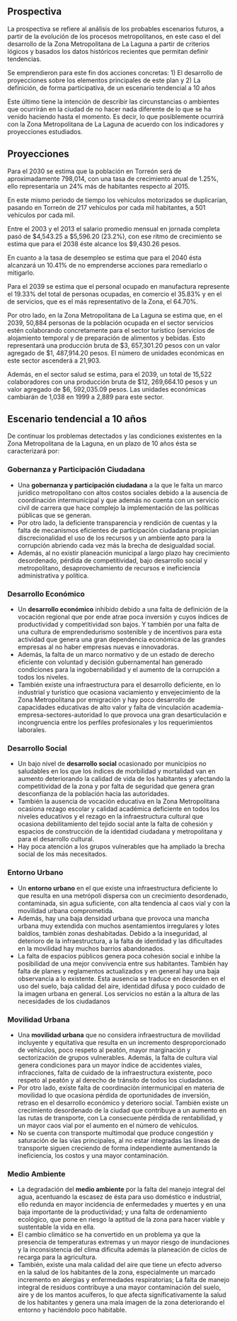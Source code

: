 
## Prospectiva

La prospectiva se refiere al análisis de los probables escenarios futuros, a partir de la evolución de los procesos metropolitanos, en este caso el del desarrollo de la Zona Metropolitana de La Laguna a partir de criterios lógicos y basados los datos históricos recientes que permitan definir tendencias.

Se emprendieron para este fin dos acciones concretas: 1) El desarrollo de proyecciones sobre los elementos principales de este plan y 2) La definición, de forma participativa, de un escenario tendencial a 10 años

Este último tiene la intención de describir las circunstancias o ambientes que ocurrirán en la ciudad de no hacer nada diferente de lo que se ha venido haciendo hasta el momento. Es decir, lo que posiblemente ocurrirá con la Zona Metropolitana de La Laguna de acuerdo con los indicadores y proyecciones estudiados.

## Proyecciones

Para el 2030 se estima que la población en Torreón será de aproximadamente 798,014, con una tasa de crecimiento anual de 1.25%, ello representaría un 24% más de habitantes respecto al 2015.

En este mismo periodo de tiempo los vehículos motorizados se duplicarían, pasando en Torreón de 217 vehículos por cada mil habitantes, a 501 vehículos por cada mil.

Entre el 2003 y el 2013 el salario promedio mensual en jornada completa pasó de $4,543.25 a $5,596.20 (23.2%), con ese ritmo de crecimiento se estima que para el 2038 éste alcance los $9,430.26 pesos.

En cuanto a la tasa de desempleo se estima que para el 2040 ésta alcanzará un 10.41% de no emprenderse acciones para remediarlo o mitigarlo.

Para el 2039 se estima que el personal ocupado en manufactura represente el 19.33% del total de personas ocupadas, en comercio el 35.83% y en el de servicios, que es el más representativo de la Zona, el 64.70%.

Por otro lado, en la Zona Metropolitana de La Laguna se estima que, en el 2039, 50,884 personas de la población ocupada en el sector servicios estén colaborando concretamente para el sector turístico (servicios de alojamiento temporal y de preparación de alimentos y bebidas. Esto representará una  producción bruta de $3, 657,301.20 pesos con un valor agregado de $1, 487,914.20 pesos. El número de unidades económicas en este sector ascenderá a 21,903.

Además, en el sector salud se estima, para el 2039, un total de 15,522 colaboradores con una producción bruta de $12, 269,664.10 pesos y un valor agregado de $6, 592,035.09 pesos. Las unidades económicas cambiarán de 1,038 en 1999 a 2,889 para este sector.

## Escenario tendencial a 10 años

De continuar los problemas detectados y las condiciones existentes en la Zona Metropolitana de la Laguna, en un plazo de 10 años ésta se caracterizará por:

### Gobernanza y Participación Ciudadana

* Una **gobernanza y participación ciudadana** a la que le falta un marco jurídico metropolitano con altos costos sociales debido a la ausencia de coordinación intermunicipal y que además no cuenta con un servicio civil de carrera que hace complejo la implementación de las políticas públicas que se generan.
* Por otro lado, la deficiente transparencia y rendición de cuentas y la falta de mecanismos eficientes de participación ciudadana propician discrecionalidad el uso de los recursos y un ambiente apto para la corrupción abriendo cada vez más la brecha de desigualdad social.
* Además, al no existir planeación municipal a largo plazo hay crecimiento desordenado, pérdida de competitividad, bajo desarrollo social y metropolitano, desaprovechamiento de recursos e ineficiencia administrativa y política.

### Desarrollo Económico

* Un **desarrollo económico** inhibido debido a una falta de definición de la vocación regional que por ende atrae poca inversión y cuyos índices de productividad y competitividad son bajos. Y también por una falta de una cultura de emprendedurismo sostenible y de incentivos para esta actividad que genera una gran dependencia económica de las grandes empresas al no haber empresas nuevas e innovadoras.
* Además, la falta de un marco normativo y de un estado de derecho eficiente con voluntad y decisión gubernamental han generado condiciones para la ingobernabilidad y el aumento de la corrupción a todos los niveles.
* También existe una infraestructura para el desarrollo deficiente, en lo industrial y turístico que ocasiona vaciamiento y envejecimiento de la Zona Metropolitana por emigración y hay poco desarrollo de capacidades educativas de alto valor y falta de vinculación academia-empresa-sectores-autoridad lo que provoca una gran desarticulación e incongruencia entre los perfiles profesionales y los requerimientos laborales.

### Desarrollo Social

* Un bajo nivel de **desarrollo social** ocasionado por municipios no saludables en los que los índices de morbilidad y mortalidad van en aumento deteriorando la calidad de vida de los habitantes y afectando la competitividad de la zona y por falta de seguridad que genera gran desconfianza de la población hacia las autoridades.
* También la ausencia de vocación educativa en la Zona Metropolitana ocasiona rezago escolar y calidad académica deficiente en todos los niveles educativos y el rezago en la infraestructura cultural que ocasiona debilitamiento del tejido social ante la falta de cohesión y espacios de construcción de la identidad ciudadana y metropolitana y para el desarrollo cultural.
* Hay poca atención a los grupos vulnerables que ha ampliado la brecha social de los más necesitados.

### Entorno Urbano

* Un **entorno urbano** en el que existe una infraestructura deficiente lo que resulta en una metrópoli dispersa con un crecimiento desordenado, contaminada, sin agua suficiente, con alta tendencia al caos vial y con la movilidad urbana comprometida.
* Además, hay una baja densidad urbana que provoca una mancha urbana muy extendida con muchos asentamientos irregulares y lotes baldíos, también zonas deshabitadas. Debido a la inseguridad, al deterioro de la infraestructura, a la falta de identidad y las dificultades en la movilidad hay muchos barrios abandonados.
* La falta de espacios públicos genera poca cohesión social e inhibe la posibilidad de una mejor convivencia entre sus habitantes. También hay falta de planes y reglamentos actualizados y en general hay una baja observancia a lo existente. Esta ausencia se traduce en desorden en el uso del suelo, baja calidad del aire, identidad difusa y poco cuidado de la imagen urbana en general. Los servicios no están a la altura de las necesidades de los ciudadanos

### Movilidad Urbana

* Una **movilidad urbana** que no considera infraestructura de movilidad incluyente y equitativa que resulta en un incremento desproporcionado de vehículos, poco respeto al peatón, mayor marginación y sectorización de grupos vulnerables. Además, la falta de cultura vial genera condiciones para un mayor índice de accidentes viales, infracciones, falta de cuidado de la infraestructura existente, poco respeto al peatón y al derecho de tránsito de todos los ciudadanos.
* Por otro lado, existe falta de coordinación intermunicipal en materia de movilidad lo que ocasiona pérdida de oportunidades de inversión, retraso en el desarrollo económico y deterioro social. También existe un crecimiento desordenado de la ciudad que contribuye a un aumento en las rutas de transporte, con La consecuente pérdida de rentabilidad, y un mayor caos vial por el aumento en el número de vehículos.
* No se cuenta con transporte multimodal que produce congestión y saturación de las vías principales, al no estar integradas las líneas de transporte siguen creciendo de forma independiente aumentando la ineficiencia, los costos y una mayor contaminación.

### Medio Ambiente

* La degradación del **medio ambiente** por la falta del manejo integral del agua, acentuando la escasez de ésta para uso doméstico e industrial, ello redunda en mayor incidencia de enfermedades y muertes y en una baja importante de la productividad; y una falta de ordenamiento ecológico, que pone en riesgo la aptitud de la zona para hacer viable y sustentable la vida en ella.
* El cambio climático se ha convertido en un problema ya que la presencia de temperaturas extremas y un mayor riesgo de inundaciones y la inconsistencia del clima dificulta además la planeación de ciclos de recarga para la agricultura.
* También, existe una mala calidad del aire que tiene un efecto adverso en la salud de los habitantes de la zona, especialmente un marcado incremento en alergias y enfermedades respiratorias; La falta de manejo integral de residuos contribuye a una mayor contaminación del suelo, aire y de los mantos acuíferos, lo que afecta significativamente la salud de los habitantes y genera una mala imagen de la zona deteriorando el entorno y haciéndolo poco habitable.
